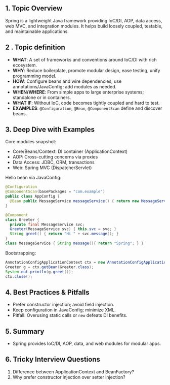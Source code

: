 ## 1. Topic Overview

Spring is a lightweight Java framework providing IoC/DI, AOP, data access, web MVC, and integration modules. It helps build loosely coupled, testable, and maintainable applications.

## 2 . Topic definition

- **WHAT**: A set of frameworks and conventions around IoC/DI with rich ecosystem.
- **WHY**: Reduce boilerplate, promote modular design, ease testing, unify programming model.
- **HOW**: Configure beans and wire dependencies; use annotations/JavaConfig; add modules as needed.
- **WHEN/WHERE**: From simple apps to large enterprise systems; standalone or in containers.
- **WHAT IF**: Without IoC, code becomes tightly coupled and hard to test.
- **EXAMPLES**: `@Configuration`, `@Bean`, `@ComponentScan` define and discover beans.

## 3. Deep Dive with Examples

Core modules snapshot:
- Core/Beans/Context: DI container (ApplicationContext)
- AOP: Cross-cutting concerns via proxies
- Data Access: JDBC, ORM, transactions
- Web: Spring MVC (DispatcherServlet)

Hello bean via JavaConfig:
```java
@Configuration
@ComponentScan(basePackages = "com.example")
public class AppConfig {
  @Bean public MessageService messageService() { return new MessageService(); }
}

@Component
class Greeter {
  private final MessageService svc;
  Greeter(MessageService svc) { this.svc = svc; }
  String greet() { return "Hi " + svc.message(); }
}
class MessageService { String message(){ return "Spring"; } }
```

Bootstrapping:
```java
AnnotationConfigApplicationContext ctx = new AnnotationConfigApplicationContext(AppConfig.class);
Greeter g = ctx.getBean(Greeter.class);
System.out.println(g.greet());
ctx.close();
```

## 4. Best Practices & Pitfalls

- Prefer constructor injection; avoid field injection.
- Keep configuration in JavaConfig; minimize XML.
- Pitfall: Overusing static calls or `new` defeats DI benefits.

## 5. Summary

- Spring provides IoC/DI, AOP, data, and web modules for modular apps.

## 6. Tricky Interview Questions

1) Difference between ApplicationContext and BeanFactory?
2) Why prefer constructor injection over setter injection?
